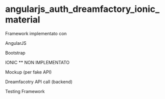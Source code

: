 # angularjs_auth_dreamfactory_ionic_material 

Framework implementato con

AngularJS 

Bootstrap

IONIC ** NON IMPLEMENTATO

Mockup (per fake API)

Dreamfacotry API call (backend)

Testing Framework


